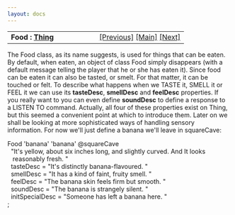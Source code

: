 ```yaml
---
layout: docs
---
```

<table width="100%" data-border="0" data-cellspacing="0"
data-cellpadding="3" data-bgcolor="#C0C0C0">
<colgroup>
<col style="width: 50%" />
<col style="width: 50%" />
</colgroup>
<tbody>
<tr>
<td style="text-align: left;"><strong>Food : <a
href="thing-thebasics.html">Thing</a><br />
</strong></td>
<td style="text-align: right;"><a href="readable.html">[Previous]</a> <a
href="generalintroduction.html">[Main]</a> <a
href="disambigname.html">[Next]</a></td>
</tr>
</tbody>
</table>

  
The Food class, as its name suggests, is used for things that can be
eaten. By default, when eaten, an object of class Food simply disappears
(with a default message telling the player that he or she has eaten it).
Since food can be eaten it can also be tasted, or smelt. For that
matter, it can be touched or felt. To describe what happens when we
TASTE it, SMELL it or FEEL it we can use its **tasteDesc**,
**smellDesc** and **feelDesc** properties. If you really want to you can
even define **soundDesc** to define a response to a LISTEN TO command.
Actually, all four of these properties exist on Thing, but this seemed a
convenient point at which to introduce them. Later on we shall be
looking at more sophisticated ways of handling sensory information. For
now we'll just define a banana we'll leave in squareCave:  
  
Food 'banana' 'banana' @squareCave  
  "It's yellow, about six inches long, and slightly curved. And It looks  
   reasonably fresh. "  
  tasteDesc = "It's distinctly banana-flavoured. "  
  smellDesc = "It has a kind of faint, fruity smell. "  
  feelDesc = "The banana skin feels firm but smooth. "    
  soundDesc = "The banana is strangely silent. "  
  initSpecialDesc = "Someone has left a banana here. "  
;  
  
  
